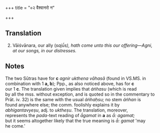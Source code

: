+++
title = "०२ वैश्वानरो न"

+++
## Translation
2. Vāiśvānara, our ally (*sajū́s), hath come unto this our offering—Agni,  
at our songs, in our distresses.*

## Notes
The two Sūtras have for **c** *agnir ukthena vāhasā* (found in VS.MS. in  
combination with 1 **a, b**); Ppp., as also noticed above, has for **c**  
our 1 **c**. The translation given implies that *áṅhasu* (which is read  
by all the mss. without exception, and is quoted so in the commentary to  
Prāt. iv. 32) is the same with the usual *áṅhaḥsu;* no stem *áṅhan* is  
found anywhere else; the comm. foolishly explains it by  
*abhigantavyeṣu*, adj. to *uktheṣu*. The translation, moreover,  
represents the *pada*-text reading of *ā́gamat* in **a** as *ā́: agamat;*  
but it seems altogether likely that the true meaning is *ā́: gamat* 'may  
he come.'
